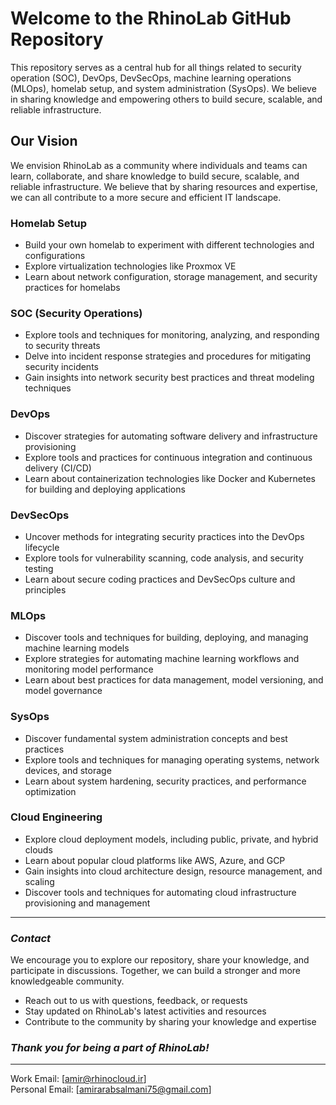 # Welcome to the RhinoLab GitHub Repository

This repository serves as a central hub for all things related to security operation (SOC), DevOps, DevSecOps, machine learning operations (MLOps), homelab setup, and system administration (SysOps). We believe in sharing knowledge and empowering others to build secure, scalable, and reliable infrastructure.

## Our Vision

We envision RhinoLab as a community where individuals and teams can learn, collaborate, and share knowledge to build secure, scalable, and reliable infrastructure. We believe that by sharing resources and expertise, we can all contribute to a more secure and efficient IT landscape.

### **Homelab Setup**

- Build your own homelab to experiment with different technologies and configurations
- Explore virtualization technologies like Proxmox VE
- Learn about network configuration, storage management, and security practices for homelabs

### **SOC (Security Operations)**

- Explore tools and techniques for monitoring, analyzing, and responding to security threats
- Delve into incident response strategies and procedures for mitigating security incidents
- Gain insights into network security best practices and threat modeling techniques

### **DevOps**

- Discover strategies for automating software delivery and infrastructure provisioning
- Explore tools and practices for continuous integration and continuous delivery (CI/CD)
- Learn about containerization technologies like Docker and Kubernetes for building and deploying applications

### **DevSecOps**

- Uncover methods for integrating security practices into the DevOps lifecycle
- Explore tools for vulnerability scanning, code analysis, and security testing
- Learn about secure coding practices and DevSecOps culture and principles

### **MLOps**

- Discover tools and techniques for building, deploying, and managing machine learning models
- Explore strategies for automating machine learning workflows and monitoring model performance
- Learn about best practices for data management, model versioning, and model governance

### **SysOps**

- Discover fundamental system administration concepts and best practices
- Explore tools and techniques for managing operating systems, network devices, and storage
- Learn about system hardening, security practices, and performance optimization

### **Cloud Engineering**

- Explore cloud deployment models, including public, private, and hybrid clouds
- Learn about popular cloud platforms like AWS, Azure, and GCP
- Gain insights into cloud architecture design, resource management, and scaling
- Discover tools and techniques for automating cloud infrastructure provisioning and management

------

### *Contact*

We encourage you to explore our repository, share your knowledge, and participate in discussions. Together, we can build a stronger and more knowledgeable community.

- Reach out to us with questions, feedback, or requests
- Stay updated on RhinoLab's latest activities and resources
- Contribute to the community by sharing your knowledge and expertise

### *Thank you for being a part of RhinoLab!*

------

Work Email: [amir@rhinocloud.ir]\
Personal Email: [amirarabsalmani75@gmail.com]
